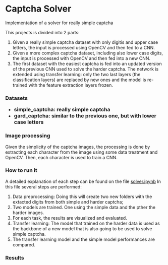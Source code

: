 <h1> Captcha Solver </h1>

Implementation of a solver for really simple captcha


This projects is divided into 2 parts:
1. Given a really simple captcha dataset with only digitis and upper case letters, the input is processed using OpenCV and then fed to a CNN.
2. Given a more complex captcha dataset, including also lower case digits, the input is processed with OpenCV and then fed into a new CNN.
3. The first dataset with the easiest captcha is fed into an updated version of the previous CNN used to solve the harder captcha. The network is extended using transfer learning: only the two last layers (the classification layers) are replaced by new ones and the model is re-trained with the feature extraction layers frozen.

<h3> Datasets

- simple_captcha: really simple captcha
- gard_captcha: similar to the previous one, but with lower case letters

<h3> Image processing </h3>

Given the simplicity of the captcha images, the processing is done by extracting each character from the image using some data treatment and OpenCV. Then, each character is used to train a CNN.

<h3> How to run it </h3>

A detailed explanation of each step can be found on the file [solver.ipynb](solver.ipynb)
In this file several steps are performed:
1. Data preprocessing: Doing this will create two new folders with the extacted digits from both simple and harder captcha;
2. Two models are trained. One using the simple data and the pther the harder images.
3. For each task, the results are visualized and evaluated.
4. Transfer learning: The model that trained on the harder data is used as the backbone of a new model that is also going to be used to solve simple captcha.
5. The transfer learning model and the simple model performances are compared.

<h3> Results </h3>